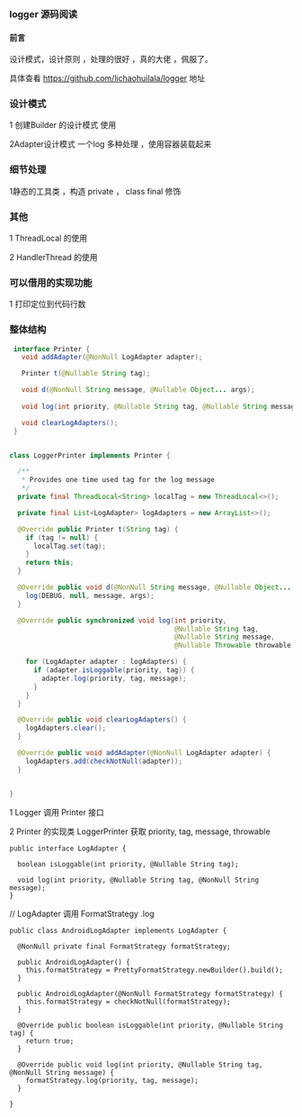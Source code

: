 ### logger 源码阅读



#### 前言

设计模式，设计原则 ，处理的很好 ，真的大佬 ，佩服了。

具体查看 https://github.com/lichaohuilala/logger 地址 





### 设计模式 

1 创建Builder 的设计模式 使用 

2Adapter设计模式   一个log 多种处理 ，使用容器装载起来



### 细节处理

1静态的工具类 ，构造 private ， class final 修饰 



### 其他

1  ThreadLocal 的使用  

2  HandlerThread 的使用  



### 可以借用的实现功能 

1 打印定位到代码行数 





### 整体结构

```java
 interface Printer {
   void addAdapter(@NonNull LogAdapter adapter);

   Printer t(@Nullable String tag);

   void d(@NonNull String message, @Nullable Object... args);
  
   void log(int priority, @Nullable String tag, @Nullable String message, @Nullable Throwable throwable);

   void clearLogAdapters();
 }
```



```java

class LoggerPrinter implements Printer {

  /**
   * Provides one-time used tag for the log message
   */
  private final ThreadLocal<String> localTag = new ThreadLocal<>();

  private final List<LogAdapter> logAdapters = new ArrayList<>();

  @Override public Printer t(String tag) {
    if (tag != null) {
      localTag.set(tag);
    }
    return this;
  }

  @Override public void d(@NonNull String message, @Nullable Object... args) {
    log(DEBUG, null, message, args);
  }

  @Override public synchronized void log(int priority,
                                         @Nullable String tag,
                                         @Nullable String message,
                                         @Nullable Throwable throwable) {

    for (LogAdapter adapter : logAdapters) {
      if (adapter.isLoggable(priority, tag)) {
        adapter.log(priority, tag, message);
      }
    }
  }

  @Override public void clearLogAdapters() {
    logAdapters.clear();
  }

  @Override public void addAdapter(@NonNull LogAdapter adapter) {
    logAdapters.add(checkNotNull(adapter));
  }


}

```



1  Logger 调用  Printer 接口  

2 Printer 的实现类  LoggerPrinter 获取  priority, tag,  message, throwable 



```
public interface LogAdapter {

  boolean isLoggable(int priority, @Nullable String tag);

  void log(int priority, @Nullable String tag, @NonNull String message);
}
```

//  LogAdapter 调用  FormatStrategy .log 

```
public class AndroidLogAdapter implements LogAdapter {

  @NonNull private final FormatStrategy formatStrategy;

  public AndroidLogAdapter() {
    this.formatStrategy = PrettyFormatStrategy.newBuilder().build();
  }

  public AndroidLogAdapter(@NonNull FormatStrategy formatStrategy) {
    this.formatStrategy = checkNotNull(formatStrategy);
  }

  @Override public boolean isLoggable(int priority, @Nullable String tag) {
    return true;
  }

  @Override public void log(int priority, @Nullable String tag, @NonNull String message) {
    formatStrategy.log(priority, tag, message);
  }

}
```







